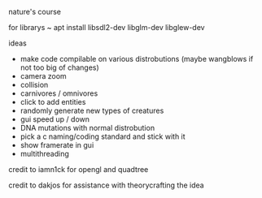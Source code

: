 nature's course

for librarys ~
apt install libsdl2-dev libglm-dev libglew-dev

ideas
- make code compilable on various distrobutions (maybe wangblows if not too big of changes)
- camera zoom
- collision
- carnivores / omnivores
- click to add entities
- randomly generate new types of creatures
- gui speed up / down
- DNA mutations with normal distrobution 
- pick a c naming/coding standard and stick with it
- show framerate in gui
- multithreading

credit to iamn1ck for opengl and quadtree

credit to dakjos for assistance with theorycrafting the idea
